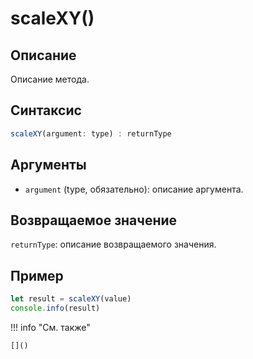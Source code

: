 # scaleXY()

## Описание
Описание метода.

## Синтаксис
```javascript
scaleXY(argument: type) : returnType
```

## Аргументы
- `argument` (type, обязательно): описание аргумента.

## Возвращаемое значение
`returnType`: описание возвращаемого значения.

## Пример
```javascript linenums="1"
let result = scaleXY(value)
console.info(result)
```

!!! info "См. также"

    []()

